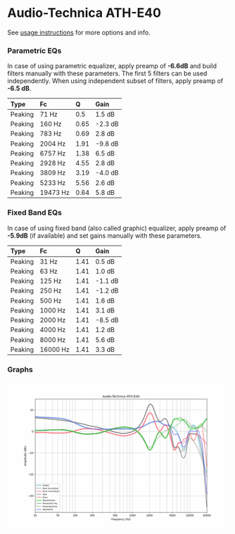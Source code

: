 # Audio-Technica ATH-E40
See [usage instructions](https://github.com/jaakkopasanen/AutoEq#usage) for more options and info.

### Parametric EQs
In case of using parametric equalizer, apply preamp of **-6.6dB** and build filters manually
with these parameters. The first 5 filters can be used independently.
When using independent subset of filters, apply preamp of **-6.5 dB**.

| Type    | Fc       |    Q | Gain    |
|:--------|:---------|:-----|:--------|
| Peaking | 71 Hz    | 0.5  | 1.5 dB  |
| Peaking | 160 Hz   | 0.65 | -2.3 dB |
| Peaking | 783 Hz   | 0.69 | 2.8 dB  |
| Peaking | 2004 Hz  | 1.91 | -9.8 dB |
| Peaking | 6757 Hz  | 1.38 | 6.5 dB  |
| Peaking | 2928 Hz  | 4.55 | 2.8 dB  |
| Peaking | 3809 Hz  | 3.19 | -4.0 dB |
| Peaking | 5233 Hz  | 5.56 | 2.6 dB  |
| Peaking | 19473 Hz | 0.64 | 5.8 dB  |

### Fixed Band EQs
In case of using fixed band (also called graphic) equalizer, apply preamp of **-5.9dB**
(if available) and set gains manually with these parameters.

| Type    | Fc       |    Q | Gain    |
|:--------|:---------|:-----|:--------|
| Peaking | 31 Hz    | 1.41 | 0.5 dB  |
| Peaking | 63 Hz    | 1.41 | 1.0 dB  |
| Peaking | 125 Hz   | 1.41 | -1.1 dB |
| Peaking | 250 Hz   | 1.41 | -1.2 dB |
| Peaking | 500 Hz   | 1.41 | 1.6 dB  |
| Peaking | 1000 Hz  | 1.41 | 3.1 dB  |
| Peaking | 2000 Hz  | 1.41 | -8.5 dB |
| Peaking | 4000 Hz  | 1.41 | 1.2 dB  |
| Peaking | 8000 Hz  | 1.41 | 5.6 dB  |
| Peaking | 16000 Hz | 1.41 | 3.3 dB  |

### Graphs
![](./Audio-Technica%20ATH-E40.png)